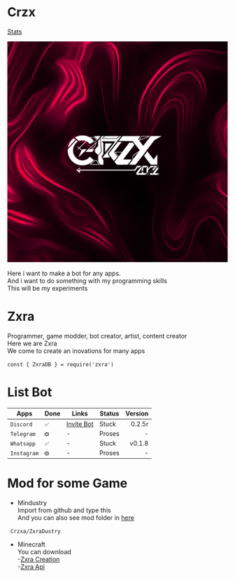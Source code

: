 # Crzx

[Stats](https://github-readme-stats.vercel.app/api?username=CrzxaExe&include_all_commits=false&count_private=true&show_icons=true&line_height=20&title_color=2B5BBD&icon_color=1124BB&text_color=A1A1A1)

![Logo](https://github.com/CrzxaExe/CrzxaExe/blob/569529637ad2efc5c74f8984b265cfe9e18b18a0/asset/Logo%20(1).png)

Here i want to make a bot for any apps. <br>
And i want to do something with my programming skills <br>
This will be my experiments

# Zxra
Programmer, game modder, bot creator, artist, content creator <br>
Here we are Zxra <br>
We come to create an inovations for many apps
```
const { ZxraDB } = require('zxra')
```

# List Bot

| Apps | Done | Links | Status | Version |
|----|----|------|----|----:|
| `Discord` | `✅` | [Invite Bot](https://discord.com/oauth2/authorize?client_id=841197823378587658&scope=bot&permissions=2147483656) | Stuck | 0.2.5r |
| `Telegram` | `❎` | - | Proses | - |
| `Whatsapp` | `✅` | - | Stuck | v0.1.8 |
| `Instagram`| `❎` | - | Proses | - |

# Mod for some Game
* Mindustry <br>
Import from github and type this <br>
And you can also see mod folder in [here](https://github.com/CrzxaExe/ZxraDustry.git)
```
 Crzxa/ZxraDustry
```
* Minecraft <br>
You can download <br>
-[Zxra Creation](https://www.mediafire.com/folder/cia6pasbhy1f6/Cz2)<br>
-[Zxra Api](https://github.com/CrzxaExe/Zxra-Api)

